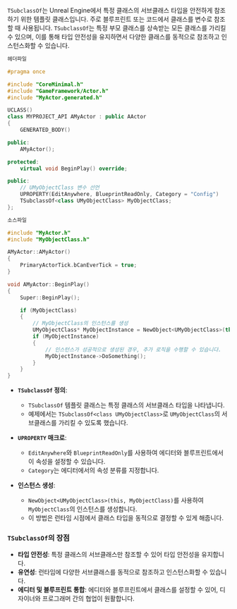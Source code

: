 `TSubclassOf`는 Unreal Engine에서 특정 클래스의 서브클래스 타입을 안전하게 참조하기 위한 템플릿 클래스입니다. 주로 블루프린트 또는 코드에서 클래스를 변수로 참조할 때 사용됩니다. `TSubclassOf`는 특정 부모 클래스를 상속받는 모든 클래스를 가리킬 수 있으며, 이를 통해 타입 안전성을 유지하면서 다양한 클래스를 동적으로 참조하고 인스턴스화할 수 있습니다.

```c++
헤더파일

#pragma once

#include "CoreMinimal.h"
#include "GameFramework/Actor.h"
#include "MyActor.generated.h"

UCLASS()
class MYPROJECT_API AMyActor : public AActor
{
    GENERATED_BODY()

public:
    AMyActor();

protected:
    virtual void BeginPlay() override;

public:
    // UMyObjectClass 변수 선언
    UPROPERTY(EditAnywhere, BlueprintReadOnly, Category = "Config")
    TSubclassOf<class UMyObjectClass> MyObjectClass;
};

```

```c++
소스파일

#include "MyActor.h"
#include "MyObjectClass.h"

AMyActor::AMyActor()
{
    PrimaryActorTick.bCanEverTick = true;
}

void AMyActor::BeginPlay()
{
    Super::BeginPlay();

    if (MyObjectClass)
    {
        // MyObjectClass의 인스턴스를 생성
        UMyObjectClass* MyObjectInstance = NewObject<UMyObjectClass>(this, MyObjectClass);
        if (MyObjectInstance)
        {
            // 인스턴스가 성공적으로 생성된 경우, 추가 로직을 수행할 수 있습니다.
            MyObjectInstance->DoSomething();
        }
    }
}

```

- **`TSubclassOf` 정의**:
    
    - `TSubclassOf` 템플릿 클래스는 특정 클래스의 서브클래스 타입을 나타냅니다.
    - 예제에서는 `TSubclassOf<class UMyObjectClass>`로 `UMyObjectClass`의 서브클래스를 가리킬 수 있도록 했습니다.
- **`UPROPERTY` 매크로**:
    
    - `EditAnywhere`와 `BlueprintReadOnly`를 사용하여 에디터와 블루프린트에서 이 속성을 설정할 수 있습니다.
    - `Category`는 에디터에서의 속성 분류를 지정합니다.
- **인스턴스 생성**:
    
    - `NewObject<UMyObjectClass>(this, MyObjectClass)`를 사용하여 `MyObjectClass`의 인스턴스를 생성합니다.
    - 이 방법은 런타임 시점에서 클래스 타입을 동적으로 결정할 수 있게 해줍니다.

### `TSubclassOf`의 장점

- **타입 안전성**: 특정 클래스의 서브클래스만 참조할 수 있어 타입 안전성을 유지합니다.
- **유연성**: 런타임에 다양한 서브클래스를 동적으로 참조하고 인스턴스화할 수 있습니다.
- **에디터 및 블루프린트 통합**: 에디터와 블루프린트에서 클래스를 설정할 수 있어, 디자이너와 프로그래머 간의 협업이 원활합니다.